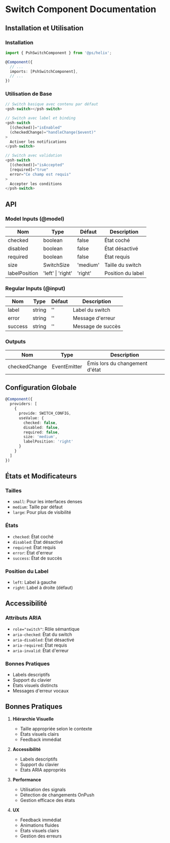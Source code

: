 # Switch Component Documentation

## Installation et Utilisation

### Installation

```typescript
import { PshSwitchComponent } from '@ps/helix';

@Component({
  // ...
  imports: [PshSwitchComponent],
  // ...
})
```

### Utilisation de Base

```typescript
// Switch basique avec contenu par défaut
<psh-switch></psh-switch>

// Switch avec label et binding
<psh-switch
  [(checked)]="isEnabled"
  (checkedChange)="handleChange($event)"
>
  Activer les notifications
</psh-switch>

// Switch avec validation
<psh-switch
  [(checked)]="isAccepted"
  [required]="true"
  error="Ce champ est requis"
>
  Accepter les conditions
</psh-switch>
```

## API

### Model Inputs (@model)
| Nom | Type | Défaut | Description |
|-----|------|---------|-------------|
| checked | boolean | false | État coché |
| disabled | boolean | false | État désactivé |
| required | boolean | false | État requis |
| size | SwitchSize | 'medium' | Taille du switch |
| labelPosition | 'left' \| 'right' | 'right' | Position du label |

### Regular Inputs (@input)
| Nom | Type | Défaut | Description |
|-----|------|---------|-------------|
| label | string | '' | Label du switch |
| error | string | '' | Message d'erreur |
| success | string | '' | Message de succès |

### Outputs
| Nom | Type | Description |
|-----|------|-------------|
| checkedChange | EventEmitter<boolean> | Émis lors du changement d'état |

## Configuration Globale

```typescript
@Component({
  providers: [
    {
      provide: SWITCH_CONFIG,
      useValue: {
        checked: false,
        disabled: false,
        required: false,
        size: 'medium',
        labelPosition: 'right'
      }
    }
  ]
})
```

## États et Modificateurs

### Tailles
- `small`: Pour les interfaces denses
- `medium`: Taille par défaut
- `large`: Pour plus de visibilité

### États
- `checked`: État coché
- `disabled`: État désactivé
- `required`: État requis
- `error`: État d'erreur
- `success`: État de succès

### Position du Label
- `left`: Label à gauche
- `right`: Label à droite (défaut)

## Accessibilité

### Attributs ARIA
- `role="switch"`: Rôle sémantique
- `aria-checked`: État du switch
- `aria-disabled`: État désactivé
- `aria-required`: État requis
- `aria-invalid`: État d'erreur

### Bonnes Pratiques
- Labels descriptifs
- Support du clavier
- États visuels distincts
- Messages d'erreur vocaux

## Bonnes Pratiques

1. **Hiérarchie Visuelle**
   - Taille appropriée selon le contexte
   - États visuels clairs
   - Feedback immédiat

2. **Accessibilité**
   - Labels descriptifs
   - Support du clavier
   - États ARIA appropriés

3. **Performance**
   - Utilisation des signals
   - Détection de changements OnPush
   - Gestion efficace des états

4. **UX**
   - Feedback immédiat
   - Animations fluides
   - États visuels clairs
   - Gestion des erreurs